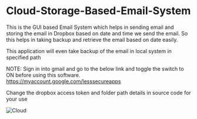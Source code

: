 # Cloud-Storage-Based-Email-System
This is the GUI based Email System which helps in sending email and storing the email in Dropbox based on date and time we send the email. So this helps in taking backup and retrieve the email based on date easily.

This application will even take backup of the email in local system in specified path

NOTE:
Sign in into gmail and go to the below link and toggle the switch to ON before using this software.
https://myaccount.google.com/lesssecureapps

Change the dropbox access token and folder path details in source code for your use

![Cloud](https://user-images.githubusercontent.com/69910465/90652739-065f5100-e25c-11ea-8016-43bd50a91645.PNG)
